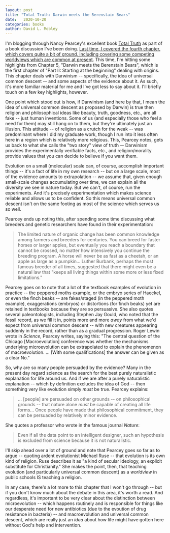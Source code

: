 ```yaml
---
layout: post
title: "Total Truth: Darwin meets the Berenstain Bears"
date:   2020-10-20
categories: books
author: David L. Mobley
---
```


I'm blogging through Nancy Pearcey's excellent book [Total Truth](https://amzn.to/36AQc5S) as part of a book discussion I've been doing. [Last time, I covered the fourth chapter, which covers quite a bit of ground, including covering some competing worldviews which are common at present](https://heisfaithful.github.io/books/2020/10/13/totaltruth_ch4.html). This time, I'm hitting some highlights from Chapter 5, "Darwin meets the Berenstain Bears", which is the first chapter of "Part II: Starting at the beginning" dealing with origins. This chapter deals with Darwinism -- specifically, the idea of universal common descent -- and some aspects of the evidence about it. As such, it's more familiar material for me and I've got less to say about it. I'll briefly touch on a few key highlights, however.

One point which stood out is how, if Darwinism (and here by that, I mean the idea of universal common descent as proposed by Darwin) is true then religion and philosophical ideas like beauty, truth, goodness, etc., are all fake -- just human inventions. Some of us (and especially those who feel a need for them) may still hang on to them, but they're ultimately just an illusion. This attitude -- of religion as a crutch for the weak -- was predominant where I did my graduate work, though I run into it less often here in a region which is relatively more religious. This, Pearcey notes, gets us back to what she calls the "two story" view of truth -- Darwinism provides the experimentally verifiable facts, etc., and religion/morality provide values that you can decide to believe if you want them.

Evolution on a small (molecular) scale can, of course, accomplish important things -- it's a fact of life in my own research -- but on a large scale, most of the evidence amounts to extrapolation -- we assume that, given enough small-scale changes accumulating over time, we can explain all the diversity we see in nature today. But we can't, of course, run the experiments. And it's precisely experimentation which makes science reliable and allows us to be confident. So this means universal common descent isn't on the same footing as most of the science which serves us so well.

Pearcey ends up noting this, after spending some time discussing what breeders and genetic researchers have found in their experimentation:
> The limited nature of organic change has been common knowledge among farmers and breeders for centuries. You can breed for faster horses or larger apples, but eventually you reach a boundary that cannot be crossed, no matter how intensively you continue the breeding program. A horse will never be as fast as a cheetah, or an apple as large as a pumpkin... Luther Burbank, perhaps the most famous breeder of all times, suggested that there might even be a natural law that "keeps all living things within some more or less fixed limitations."

Pearcey goes on to note that a lot of the textbook examples of evolution in practice -- the peppered moths example, or the embryo series of Haeckel, or even the finch beaks -- are fakes/staged (in the peppered moth example), exaggerations (embryos) or distortions (for finch beaks) yet are retained in textbooks because they are so persuasive. She also quotes several paleontologists, including Stephen Jay Gould, who noted that the fossil record, as we fill it in, points more and more *away* from what we'd expect from universal common descent -- with new creatures appearing suddenly in the record, rather than as a gradual progression. Roger Lewin wrote in *Science*, Pearcey writes, saying this: "The central question of the Chicago [Macroevolution] conference was whether the mechanisms underlying microevolution can be extrapolated to explain the phenomenon of macroevolution. ... [With some qualifications] the answer can be given as a clear No."

So, why are so many people persuaded by the evidence? Many in the present day regard science as the search for the best purely naturalistic explanation for life around us. And if we are after a purely naturalistic explanation -- which by definition excludes the idea of God -- then something very like evolution simply *must* be true. Pearcey explains:
> ... [people] are persuaded on other grounds -- on philosophical grounds -- that nature alone *must* be capable of creating all life forms... Once people have made that philosophical commitment, they can be persuaded by relatively minor evidence.

She quotes a professor who wrote in the famous journal *Nature*:
> Even if all the data point to an intelligent designer, such an hypothesis is excluded from science because it is not naturalistic.

I'll skip ahead over a lot of ground and note that Pearcey goes so far as to argue -- quoting ardent evolutionist Michael Ruse -- that evolution is its own kind of religion. Ruse describes it as "a kind of secular ideology, an explicit substitute for Christianity." She makes the point, then, that teaching evolution (and particularly universal common descent) as a *worldview* in public schools IS teaching a religion.

In any case, there's a lot more to this chapter that I won't go through -- but if you don't know much about the debate in this area, it's worth a read. And regardless, it's important to be very clear about the distinction between microevolution -- which happens routinely and is responsible for things like our desperate need for new antibiotics (due to the evoution of drug resistance in bacteria) -- and macroevolution and universal common descent, which are really just an *idea* about how life might have gotten here without God's help and intervention.
